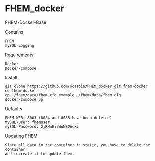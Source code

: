 # FHEM_docker
FHEM-Docker-Base

Contains

    FHEM     
    mySQL-Logging

Requirements

    Docker
    Docker-Compose

Install

    git clone https://github.com/octabia/FHEM_docker.git fhem-docker
    cd fhem-docker
    cp ./fhem/data/fhem.cfg.example ./fhem/data/fhem.cfg
    docker-compose up

Defaults

    FHEM-WEB: 8083 (8084 and 8085 have been deleted)
    mySQL-User: fhemuser
    mySQL-Password: 2jRHnEi3WuNSQAcX7
    
Updating FHEM

    Since all data in the container is static, you have to delete the container
    and recreate it to update fhem.

